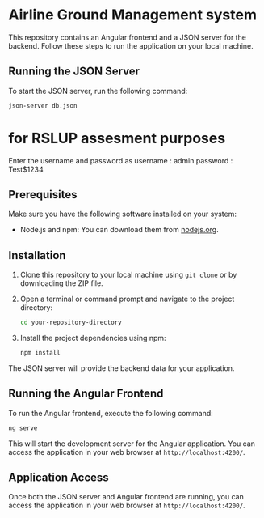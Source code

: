 # Airline Ground Management system

This repository contains an Angular frontend and a JSON server for the backend. Follow these steps to run the application on your local machine.

## Running the JSON Server

To start the JSON server, run the following command:

```bash
json-server db.json
```

# for RSLUP assesment purposes

Enter the username and password as
username : admin
password : Test$1234

## Prerequisites

Make sure you have the following software installed on your system:

- Node.js and npm: You can download them from [nodejs.org](https://nodejs.org/).

## Installation

1. Clone this repository to your local machine using `git clone` or by downloading the ZIP file.

2. Open a terminal or command prompt and navigate to the project directory:

   ```bash
   cd your-repository-directory
   ```

3. Install the project dependencies using npm:

   ```bash
   npm install
   ```

The JSON server will provide the backend data for your application.

## Running the Angular Frontend

To run the Angular frontend, execute the following command:

```bash
ng serve
```

This will start the development server for the Angular application. You can access the application in your web browser at `http://localhost:4200/`.

## Application Access

Once both the JSON server and Angular frontend are running, you can access the application in your web browser at `http://localhost:4200/`.
